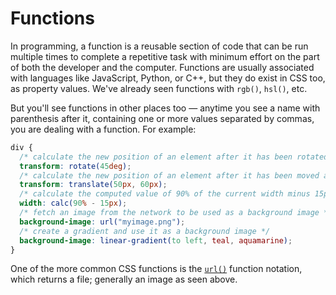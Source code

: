 # Functions

In programming, a function is a reusable section of code that can be run multiple times to complete a repetitive task with minimum effort on the part of both the developer and the computer. Functions are usually associated with languages like JavaScript, Python, or C++, but they do exist in CSS too, as property values. We've already seen functions with `rgb()`, `hsl()`, etc.

But you'll see functions in other places too — anytime you see a name with parenthesis after it, containing one or more values separated by commas, you are dealing with a function. For example:

```css
div {
  /* calculate the new position of an element after it has been rotated by 45 degress */
  transform: rotate(45deg);
  /* calculate the new position of an element after it has been moved across 50px and down 60px */
  transform: translate(50px, 60px);
  /* calculate the computed value of 90% of the current width minus 15px */
  width: calc(90% - 15px);
  /* fetch an image from the network to be used as a background image */
  background-image: url("myimage.png");
  /* create a gradient and use it as a background image */
  background-image: linear-gradient(to left, teal, aquamarine);
}
```

One of the more common CSS functions is the [`url()`](https://developer.mozilla.org/en-US/docs/Web/CSS/url) function notation, which returns a file; generally an image as seen above.
